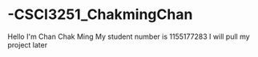 # -CSCI3251_ChakmingChan
Hello I'm Chan Chak Ming
My student number is 1155177283
I will pull my project later
